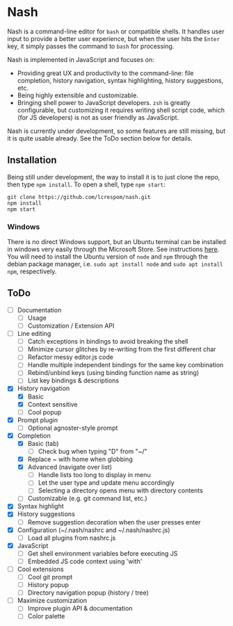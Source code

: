 # Nash
Nash is a command-line editor for `bash` or compatible shells. It handles user input to provide a better user experience, but when the user hits the `Enter` key, it simply passes the command to `bash` for processing.

Nash is implemented in JavaScript and focuses on:
- Providing great UX and productivity to the command-line: file completion, history navigation, syntax highlighting, history suggestions, etc.
- Being highly extensible and customizable.
- Bringing shell power to JavaScript developers. `zsh` is greatly configurable, but customizing it requires
	writing shell script code, which (for JS developers) is not as user friendly as JavaScript.

Nash is currently under development, so some features are still missing, but it is quite usable already. See the ToDo section below for details.


## Installation
Being still under development, the way to install it is to just clone the repo, then type `npm install`. To open a shell, type `npm start`:
```
git clone https://github.com/lcrespom/nash.git
npm install
npm start
```

### Windows
There is no direct Windows support, but an Ubuntu terminal can be installed in windows very easily through the Microsoft Store. See instructions [here](https://tutorials.ubuntu.com/tutorial/tutorial-ubuntu-on-windows). You will need to install the Ubuntu version of `node` and `npm` through the debian package manager, i.e. `sudo apt install node` and `sudo apt install npm`, respectively.


## ToDo
- [ ] Documentation
	- [ ] Usage
	- [ ] Customization / Extension API
- [ ] Line editing
	- [ ] Catch exceptions in bindings to avoid breaking the shell
	- [ ] Minimize cursor glitches by re-writing from the first different char
	- [ ] Refactor messy editor.js code
	- [ ] Handle multiple independent bindings for the same key combination
	- [ ] Rebind/unbind keys (using binding function name as string)
	- [ ] List key bindings & descriptions
- [x] History navigation
	- [x] Basic
	- [x] Context sensitive
	- [ ] Cool popup
- [x] Prompt plugin
	- [ ] Optional agnoster-style prompt
- [x] Completion
	- [x] Basic (tab)
		- [ ] Check bug when typing "D" from "~/"
	- [x] Replace ~ with home when globbing
	- [x] Advanced (navigate over list)
		- [ ] Handle lists too long to display in menu
		- [ ] Let the user type and update menu accordingly
		- [ ] Selecting a directory opens menu with directory contents
	- [ ] Customizable (e.g. git command list, etc.)
- [x] Syntax highlight
- [x] History suggestions
	- [ ] Remove suggestion decoration when the user presses enter
- [x] Configuration (~/.nash/nashrc and ~/.nash/nashrc.js)
	- [ ] Load all plugins from nashrc.js
- [x] JavaScript
	- [ ] Get shell environment variables before executing JS
	- [ ] Embedded JS code context using 'with'
- [ ] Cool extensions
	- [ ] Cool git prompt
	- [ ] History popup
	- [ ] Directory navigation popup (history / tree)
- [ ] Maximize customization
	- [ ] Improve plugin API & documentation
	- [ ] Color palette
